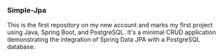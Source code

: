 ### Simple-Jpa
This is the first repository on my new account and marks my first project using Java, Spring Boot, and PostgreSQL. It's a minimal CRUD application demonstrating the integration of Spring Data JPA with a PostgreSQL database.

